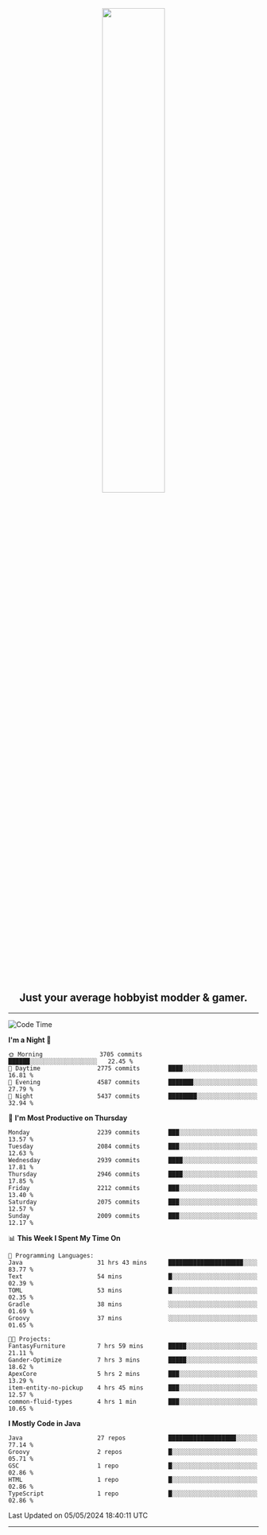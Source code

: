 <div align="center">
  <a href="https://apexmodder.xyz/"><img width="50%" height="50%" src="https://i.imgur.com/pc4HkGz.png"></a>
</div>
<h2 align="center">Just your average hobbyist modder & gamer.</h2>

---

<!--START_SECTION:waka-->
![Code Time](http://img.shields.io/badge/Code%20Time-1%2C187%20hrs%208%20mins-blue)

**I'm a Night 🦉** 

```text
🌞 Morning                3705 commits        ██████░░░░░░░░░░░░░░░░░░░   22.45 % 
🌆 Daytime                2775 commits        ████░░░░░░░░░░░░░░░░░░░░░   16.81 % 
🌃 Evening                4587 commits        ███████░░░░░░░░░░░░░░░░░░   27.79 % 
🌙 Night                  5437 commits        ████████░░░░░░░░░░░░░░░░░   32.94 % 
```
📅 **I'm Most Productive on Thursday** 

```text
Monday                   2239 commits        ███░░░░░░░░░░░░░░░░░░░░░░   13.57 % 
Tuesday                  2084 commits        ███░░░░░░░░░░░░░░░░░░░░░░   12.63 % 
Wednesday                2939 commits        ████░░░░░░░░░░░░░░░░░░░░░   17.81 % 
Thursday                 2946 commits        ████░░░░░░░░░░░░░░░░░░░░░   17.85 % 
Friday                   2212 commits        ███░░░░░░░░░░░░░░░░░░░░░░   13.40 % 
Saturday                 2075 commits        ███░░░░░░░░░░░░░░░░░░░░░░   12.57 % 
Sunday                   2009 commits        ███░░░░░░░░░░░░░░░░░░░░░░   12.17 % 
```


📊 **This Week I Spent My Time On** 

```text
💬 Programming Languages: 
Java                     31 hrs 43 mins      █████████████████████░░░░   83.77 % 
Text                     54 mins             █░░░░░░░░░░░░░░░░░░░░░░░░   02.39 % 
TOML                     53 mins             █░░░░░░░░░░░░░░░░░░░░░░░░   02.35 % 
Gradle                   38 mins             ░░░░░░░░░░░░░░░░░░░░░░░░░   01.69 % 
Groovy                   37 mins             ░░░░░░░░░░░░░░░░░░░░░░░░░   01.65 % 

🐱‍💻 Projects: 
FantasyFurniture         7 hrs 59 mins       █████░░░░░░░░░░░░░░░░░░░░   21.11 % 
Gander-Optimize          7 hrs 3 mins        █████░░░░░░░░░░░░░░░░░░░░   18.62 % 
ApexCore                 5 hrs 2 mins        ███░░░░░░░░░░░░░░░░░░░░░░   13.29 % 
item-entity-no-pickup    4 hrs 45 mins       ███░░░░░░░░░░░░░░░░░░░░░░   12.57 % 
common-fluid-types       4 hrs 1 min         ███░░░░░░░░░░░░░░░░░░░░░░   10.65 % 
```

**I Mostly Code in Java** 

```text
Java                     27 repos            ███████████████████░░░░░░   77.14 % 
Groovy                   2 repos             █░░░░░░░░░░░░░░░░░░░░░░░░   05.71 % 
GSC                      1 repo              █░░░░░░░░░░░░░░░░░░░░░░░░   02.86 % 
HTML                     1 repo              █░░░░░░░░░░░░░░░░░░░░░░░░   02.86 % 
TypeScript               1 repo              █░░░░░░░░░░░░░░░░░░░░░░░░   02.86 % 
```




 Last Updated on 05/05/2024 18:40:11 UTC
<!--END_SECTION:waka-->

---
